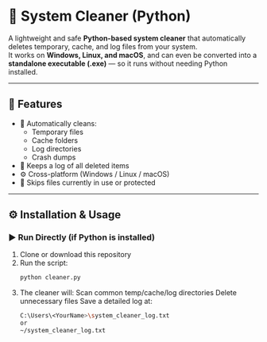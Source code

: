 # 🧹 System Cleaner (Python)

A lightweight and safe **Python-based system cleaner** that automatically deletes temporary, cache, and log files from your system.  
It works on **Windows, Linux, and macOS**, and can even be converted into a **standalone executable (.exe)** — so it runs without needing Python installed.

---

## 🚀 Features

- 🧽 Automatically cleans:
  - Temporary files
  - Cache folders
  - Log directories
  - Crash dumps
- 💾 Keeps a log of all deleted items
- ⚙️ Cross-platform (Windows / Linux / macOS)
- 🧠 Skips files currently in use or protected

---

## ⚙️ Installation & Usage

### ▶️ Run Directly (if Python is installed)

1. Clone or download this repository  
2. Run the script:
   ```bash
   python cleaner.py
   ```
3. The cleaner will:
    Scan common temp/cache/log directories
    Delete unnecessary files
    Save a detailed log at:
    ```bash
    C:\Users\<YourName>\system_cleaner_log.txt
    or
    ~/system_cleaner_log.txt
    ```